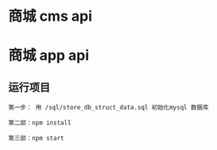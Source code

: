 # 商城 cms api
# 商城 app api

## 运行项目

```
第一步： 用 /sql/store_db_struct_data.sql 初始化mysql 数据库

第二部：npm install

第三部：npm start
```
